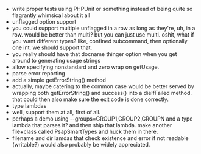 
* write proper tests using PHPUnit or something instead of being quite so flagrantly whimsical about it all
* unflagged option support
 * you could support multiple unflagged in a row as long as they're, uh, in a row.  would be better than multi?  but you can just use multi.  oshit, what if you want different types?  like, confined subcommand, then optionally one int.  we should support that.
* you really should have that docname thinger option when you get around to generating usage strings
* allow specifying nonstandard and zero wrap on getUsage.
* parse error reporting
 * add a simple getErrorString() method 
 * actually, maybe catering to the common case would be better served by wrapping both getErrorString() and success() into a dieIfFailed method.  that could then also make sure the exit code is done correctly.
* type lambdas
 * well, support them at all, first of all.
 * perhaps a demo using --groups=GROUP1,GROUP2,GROUPN and a type lambda that parses it?  and then ship that lambda.  make another file+class called PsapSmartTypes and huck them in there.
 * filename and dir lamdas that check existence and error if not readable (writable?) would also probably be widely appreciated.
